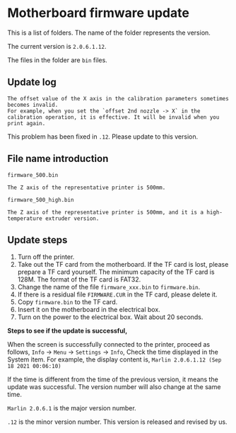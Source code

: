 





# Motherboard firmware update




This is a list of folders. The name of the folder represents the version.

The current version is `2.0.6.1.12`.

The files in the folder are `bin` files. 


## Update log
```
The offset value of the X axis in the calibration parameters sometimes becomes invalid.
For example, when you set the `offset 2nd nozzle -> X` in the calibration operation, it is effective. It will be invalid when you print again.
```

This problem has been fixed in `.12`. Please update to this version.



## File name introduction


```
firmware_500.bin

The Z axis of the representative printer is 500mm.
```

```
firmware_500_high.bin

The Z axis of the representative printer is 500mm, and it is a high-temperature extruder version.
```


## Update steps

1. Turn off the printer.
2. Take out the TF card from the motherboard. If the TF card is lost, please prepare a TF card yourself. The minimum capacity of the TF card is 128M. The format of the TF card is FAT32.
3. Change the name of the file `firmware_xxx.bin` to `firmware.bin`.
4. If there is a residual file `FIRMWARE.CUR` in the TF card, please delete it.
5. Copy `firmware.bin` to the TF card.
6. Insert it on the motherboard in the electrical box.
7. Turn on the power to the electrical box. Wait about 20 seconds.

**Steps to see if the update is successful,**

When the screen is successfully connected to the printer, proceed as follows,
`Info` -> `Menu` -> `Settings` -> `Info`,
Check the time displayed in the System item. For example, the display content is,
`Marlin 2.0.6.1.12 (Sep 18 2021 00:06:10)`

If the time is different from the time of the previous version, it means the update was successful. The version number will also change at the same time.

`Marlin 2.0.6.1` is the major version number.

`.12` is the minor version number. This version is released and revised by us.

